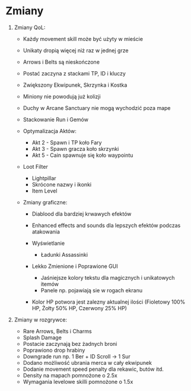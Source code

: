 # Zmiany

1. Zmiany QoL:
    - Każdy movement skill może być użyty w mieście
    - Unikaty dropią więcej niż raz w jednej grze

    - Arrows i Belts są nieskończone
    - Postać zaczyna z stackami TP, ID i kluczy
    - Zwiększony Ekwipunek, Skrzynka i Kostka
    - Miniony nie powodują już kolizji
    - Duchy w Arcane Sanctuary nie mogą wychodzić poza mape
    - Stackowanie Run i Gemów
    - Optymalizacja Aktów:
        + Akt 2 - Spawn i TP koło Fary
        + Akt 3 - Spawn gracza koło skrzynki
        + Akt 5 - Cain spawnuje się koło waypointu

    - Loot Filter
        + Lightpillar
        + Skrócone nazwy i ikonki
        + Item Level

    - Zmiany graficzne:
        + Diablood dla bardziej krwawych efektów
        + Enhanced effects and sounds dla lepszych efektów podczas atakowania
        + Wyświetlanie
            - Ładunki Assassinki
        + Lekko Zmienione i Poprawione GUI
            - Jaśniejsze kolory tekstu dla magicznych i unikatowych itemów
            - Panele np. pojawiają sie w rogach ekranu
        
        + Kolor HP potwora jest zalezny aktualnej ilości (Fioletowy 100% HP, Żołty 50% HP, Czerwony 25% HP)    

2. Zmiany w rozgrywce:
    - Rare Arrows, Belts i Charms
    - Splash Damage
    - Postacie zaczynają bez żadnych broni
    - Poprawiono drop hrabiny
    - Downgrade run np. 1 Ber + ID Scroll -> 1 Sur
    - Dodano możliwość ubrania merca w cały ekwipunek
    - Dodanie movement speed penalty dla rekawic, butów itd.
    - Density na mapach pomnożone o 2.5x   
    - Wymagania levelowe skilli pomnożone o 1.5x